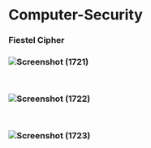 # Computer-Security

<h3>Fiestel Cipher<h3>


![Screenshot (1721)](https://user-images.githubusercontent.com/82377810/185786419-4d4ae5f1-f1d1-41c5-a498-c66ea83ebefc.png)

<br>

![Screenshot (1722)](https://user-images.githubusercontent.com/82377810/185786500-8fbba0b9-ea41-4195-a8ac-aa352aad7727.png)

<br>

![Screenshot (1723)](https://user-images.githubusercontent.com/82377810/185786440-7a7e56ea-8a13-47ba-953f-87a06e214ceb.png)
